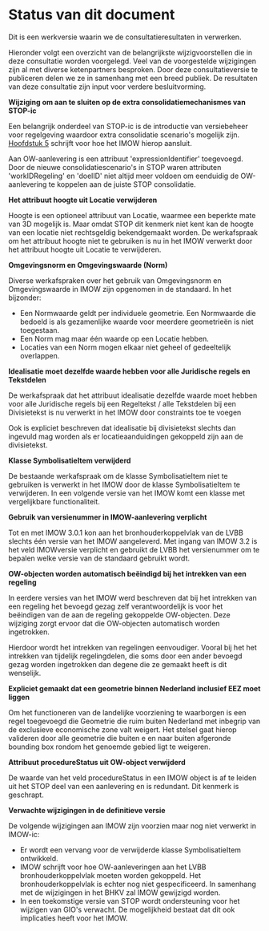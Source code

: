 # Status van dit document

Dit is een werkversie waarin we de consultatieresultaten in verwerken.

Hieronder volgt een overzicht van de belangrijkste wijzigvoorstellen die in deze
consultatie worden voorgelegd. Veel van de voorgestelde wijzigingen zijn al met
diverse ketenpartners besproken. Door deze consultatieversie te publiceren
delen we ze in samenhang met een breed publiek. De
resultaten van deze consultatie zijn input voor verdere besluitvorming.

**Wijziging om aan te sluiten op de extra consolidatiemechanismes van STOP-ic**

Een belangrijk onderdeel van STOP-ic is de introductie van versiebeheer voor
regelgeving waardoor extra consolidatie scenario's mogelijk zijn. [Hoofdstuk 5](#H05-GebruikIMOW)
schrijft voor hoe het IMOW hierop aansluit.

Aan OW-aanlevering is een attribuut 'expressionIdentifier' toegevoegd. Door de nieuwe
consolidatiescenario's in STOP waren attributen 'workIDRegeling' en 'doelID'
niet altijd meer voldoen om eenduidig de OW-aanlevering te koppelen aan de juiste
STOP consolidatie.

**Het attribuut hoogte uit Locatie verwijderen**

Hoogte is een optioneel attribuut van Locatie, waarmee een beperkte mate van 3D
mogelijk is. Maar omdat STOP dit kenmerk niet kent kan de hoogte van een
locatie niet rechtsgeldig bekendgemaakt worden. De werkafspraak om het attribuut
hoogte niet te gebruiken is nu in het IMOW verwerkt door  het
attribuut hoogte uit Locatie te verwijderen.
 
**Omgevingsnorm en Omgevingswaarde (Norm)**

Diverse werkafspraken over het gebruik van Omgevingsnorm en Omgevingswaarde in
IMOW zijn opgenomen in de standaard. In het bijzonder:

- Een Normwaarde geldt per individuele geometrie. Een Normwaarde die bedoeld
  is als gezamenlijke waarde voor meerdere geometrieën is niet toegestaan.
- Een Norm mag maar één waarde op een Locatie hebben.
- Locaties van een Norm mogen elkaar niet geheel of gedeeltelijk overlappen.

**Idealisatie moet dezelfde waarde hebben voor alle Juridische regels en Tekstdelen**

De werkafspraak dat het attribuut idealisatie dezelfde waarde moet hebben voor
alle Juridische regels bij een Regeltekst / alle Tekstdelen bij een Divisietekst
is nu verwerkt in het IMOW door constraints toe te voegen

Ook is expliciet beschreven dat idealisatie bij divisietekst slechts dan ingevuld mag 
worden als er locatieaanduidingen gekoppeld zijn aan de divisietekst.

**Klasse SymbolisatieItem verwijderd**

De bestaande werkafspraak om de klasse SymbolisatieItem niet te gebruiken is
verwerkt in het IMOW door de klasse SymbolisatieItem te verwijderen. In een
volgende versie van het IMOW komt een klasse met vergelijkbare functionaliteit.


**Gebruik van versienummer in IMOW-aanlevering verplicht**

Tot en met IMOW 3.0.1 kon aan het bronhouderkoppelvlak van de LVBB slechts één
versie van het IMOW aangeleverd. Met ingang
van IMOW 3.2 is het veld IMOWversie verplicht en gebruikt de LVBB het versienummer om te bepalen welke versie van de standaard gebruikt wordt.

**OW-objecten worden automatisch beëindigd bij het intrekken van een regeling**

In eerdere versies van het IMOW werd beschreven dat bij het intrekken van een
regeling het bevoegd gezag zelf verantwoordelijk is voor het beëindigen van de
aan de regeling gekoppelde OW-objecten. Deze wijziging zorgt ervoor dat die
OW-objecten automatisch worden ingetrokken.

Hierdoor wordt het intrekken van regelingen eenvoudiger. Vooral bij het
het intrekken van tijdelijk regelingdelen, die soms door een ander bevoegd
gezag worden ingetrokken dan degene die ze gemaakt heeft is dit wenselijk.

**Expliciet gemaakt dat een geometrie binnen Nederland inclusief EEZ moet liggen**

Om het functioneren van de landelijke voorziening te waarborgen is een regel
toegevoegd die Geometrie die ruim buiten Nederland met inbegrip van de exclusieve
economische zone valt weigert. Het stelsel gaat hierop valideren door alle geometrie
die buiten e
en naar buiten afgeronde bounding box rondom het genoemde gebied ligt
te weigeren.

**Attribuut procedureStatus uit OW-object verwijderd**

De waarde van het veld procedureStatus in een IMOW object is af te leiden uit
het STOP deel van een aanlevering en is redundant. Dit kenmerk is geschrapt.

**Verwachte wijzigingen in de definitieve versie**

De volgende wijzigingen aan IMOW zijn voorzien maar nog niet verwerkt in
IMOW-ic:

- Er wordt een vervang voor de verwijderde klasse SymbolisatieItem ontwikkeld.
- IMOW schrijft voor hoe OW-aanleveringen aan het LVBB bronhouderkoppelvlak
  moeten worden gekoppeld. Het bronhouderkoppelvlak is echter nog niet
  gespecificeerd. In samenhang met de wijzigingen in het BHKV zal IMOW gewijzigd
  worden.
- In een toekomstige versie van STOP wordt ondersteuning voor het wijzigen van
  GIO's verwacht. De mogelijkheid bestaat dat dit ook implicaties heeft voor het
  IMOW.
  